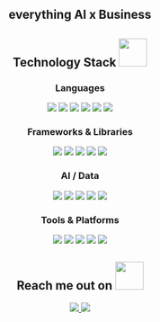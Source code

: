 <h2 align="center"> everything AI x Business </h2>

<p align="center">

</p>

<h2 align="center">Technology Stack <img src="https://github.com/Vincenzo-Milano/Vincenzo-Milano/blob/main/images/laptop.gif" width="50"></h2>

<!-- Languages -->
<h3 align="center">Languages</h3>
<p align="center">
  <img src="https://img.shields.io/badge/-Python-3776AB?style=flat-square&logo=python&logoColor=white"/>
  <img src="https://img.shields.io/badge/-C++-00599C?style=flat-square&logo=c%2B%2B&logoColor=white"/>
  <img src="https://img.shields.io/badge/-Java-007396?style=flat-square&logo=java&logoColor=white"/>
  <img src="https://img.shields.io/badge/-HTML5-E34F26?style=flat-square&logo=html5&logoColor=white"/>
  <img src="https://img.shields.io/badge/-CSS3-1572B6?style=flat-square&logo=css3"/>
  <img src="https://img.shields.io/badge/-JavaScript-F7DF1E?style=flat-square&logo=javascript&logoColor=black"/>
</p>

<!-- Frameworks & Libraries -->
<h3 align="center">Frameworks & Libraries</h3>
<p align="center">
  <img src="https://img.shields.io/badge/-React-20232A?style=flat-square&logo=react"/>
  <img src="https://img.shields.io/badge/-Next.js-000000?style=flat-square&logo=nextdotjs&logoColor=white"/>
  <img src="https://img.shields.io/badge/-TailwindCSS-06B6D4?style=flat-square&logo=tailwindcss&logoColor=white"/>
  <img src="https://img.shields.io/badge/-Node.js-339933?style=flat-square&logo=nodedotjs&logoColor=white"/>
  <img src="https://img.shields.io/badge/-Express-000000?style=flat-square&logo=express&logoColor=white"/>
</p>

<!-- AI / Data -->
<h3 align="center">AI / Data</h3>
<p align="center">
  <img src="https://img.shields.io/badge/-Pandas-150458?style=flat-square&logo=pandas&logoColor=white"/>
  <img src="https://img.shields.io/badge/-NumPy-013243?style=flat-square&logo=numpy&logoColor=white"/>
  <img src="https://img.shields.io/badge/-OpenAI-412991?style=flat-square&logo=openai&logoColor=white"/>
  <img src="https://img.shields.io/badge/-LangChain-000000?style=flat-square&logo=langchain&logoColor=white"/>
  <img src="https://img.shields.io/badge/-Microsoft%20Power%20Automate-0078D4?style=flat-square&logo=microsoftpowerautomate&logoColor=white"/>
</p>

<!-- Tools & Platforms -->
<h3 align="center">Tools & Platforms</h3>
<p align="center">
  <img src="https://img.shields.io/badge/-Git-F05032?style=flat-square&logo=git&logoColor=white"/>
  <img src="https://img.shields.io/badge/-GitHub-181717?style=flat-square&logo=github&logoColor=white"/>
  <img src="https://img.shields.io/badge/-Figma-F24E1E?style=flat-square&logo=figma&logoColor=white"/>
  <img src="https://img.shields.io/badge/-Metabase-509EE3?style=flat-square&logo=metabase&logoColor=white"/>
  <img src="https://img.shields.io/badge/-Shopify-7AB55C?style=flat-square&logo=shopify&logoColor=white"/>
</p>

<h2 align="center">Reach me out on <img src="https://media0.giphy.com/media/jqNPzdTTxQfOgOqpO4/source.gif" width="50"></h2>
<p align="center">
<a href="mailto:joseph.bath@live.com">
  <img src="https://img.shields.io/badge/-Joseph Bath-c14438?style=flat-square&logo=Gmail&logoColor=white"/>
</a>
<a href="https://www.linkedin.com/in/josephbath/">
  <img src="https://img.shields.io/badge/-Joseph Bath-blue?style=flat-square&logo=Linkedin&logoColor=white"/>
</a>
</p>
